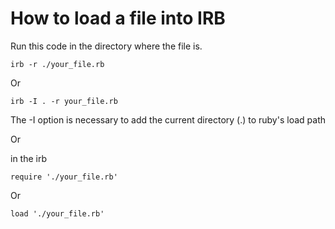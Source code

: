 # How to load a file into IRB

Run this code in the directory where the file is.

```
irb -r ./your_file.rb
```
Or

```
irb -I . -r your_file.rb
```
The -I option is necessary to add the current directory (.) to ruby's load path

Or

in the irb

```
require './your_file.rb'
```
Or

```
load './your_file.rb'
```

